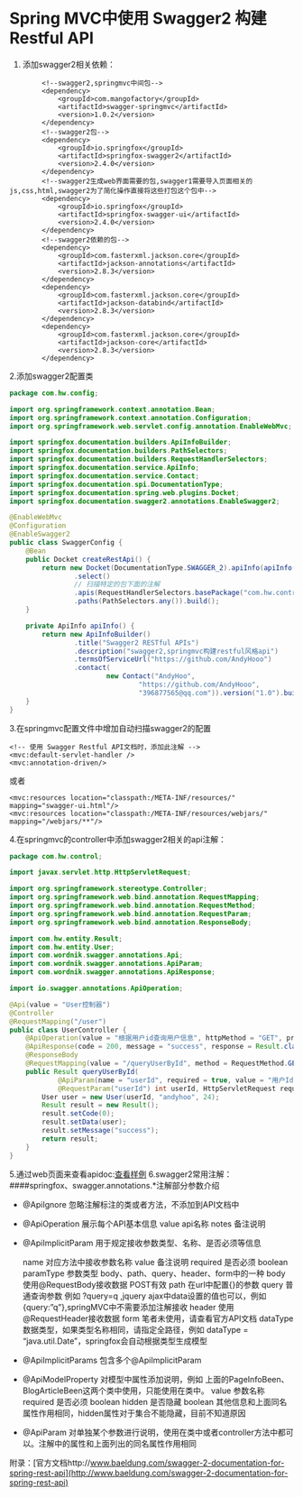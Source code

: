#  Spring MVC中使用 Swagger2 构建Restful API
1. 添加swagger2相关依赖：
```
		<!--swagger2,springmvc中间包-->
		<dependency>
			<groupId>com.mangofactory</groupId>
			<artifactId>swagger-springmvc</artifactId>
			<version>1.0.2</version>
		</dependency>
		<!--swagger2包-->
		<dependency>
			<groupId>io.springfox</groupId>
			<artifactId>springfox-swagger2</artifactId>
			<version>2.4.0</version>
		</dependency>
		<!--swagger2生成web界面需要的包,swagger1需要导入页面相关的js,css,html,swagger2为了简化操作直接将这些打包这个包中-->
		<dependency>
			<groupId>io.springfox</groupId>
			<artifactId>springfox-swagger-ui</artifactId>
			<version>2.4.0</version>
		</dependency>
		<!--swagger2依赖的包-->
		<dependency>
			<groupId>com.fasterxml.jackson.core</groupId>
			<artifactId>jackson-annotations</artifactId>
			<version>2.8.3</version>
		</dependency>
		<dependency>
			<groupId>com.fasterxml.jackson.core</groupId>
			<artifactId>jackson-databind</artifactId>
			<version>2.8.3</version>
		</dependency>
		<dependency>
			<groupId>com.fasterxml.jackson.core</groupId>
			<artifactId>jackson-core</artifactId>
			<version>2.8.3</version>
		</dependency>
```

2.添加swagger2配置类
``` java
package com.hw.config;

import org.springframework.context.annotation.Bean;
import org.springframework.context.annotation.Configuration;
import org.springframework.web.servlet.config.annotation.EnableWebMvc;

import springfox.documentation.builders.ApiInfoBuilder;
import springfox.documentation.builders.PathSelectors;
import springfox.documentation.builders.RequestHandlerSelectors;
import springfox.documentation.service.ApiInfo;
import springfox.documentation.service.Contact;
import springfox.documentation.spi.DocumentationType;
import springfox.documentation.spring.web.plugins.Docket;
import springfox.documentation.swagger2.annotations.EnableSwagger2;

@EnableWebMvc
@Configuration
@EnableSwagger2
public class SwaggerConfig {
	@Bean
	public Docket createRestApi() {
		return new Docket(DocumentationType.SWAGGER_2).apiInfo(apiInfo())
				.select()
				// 扫描特定的包下面的注解
				.apis(RequestHandlerSelectors.basePackage("com.hw.control"))
				.paths(PathSelectors.any()).build();
	}

	private ApiInfo apiInfo() {
		return new ApiInfoBuilder()
				.title("Swagger2 RESTful APIs")
				.description("swagger2,springmvc构建restful风格api")
				.termsOfServiceUrl("https://github.com/AndyHooo")
				.contact(
						new Contact("AndyHoo",
								"https://github.com/AndyHooo",
								"396877565@qq.com")).version("1.0").build();
	}
}
```

3.在springmvc配置文件中增加自动扫描swagger2的配置
```
<!-- 使用 Swagger Restful API文档时，添加此注解 -->
<mvc:default-servlet-handler />
<mvc:annotation-driven/>
```
或者
```
<mvc:resources location="classpath:/META-INF/resources/" mapping="swagger-ui.html"/>
<mvc:resources location="classpath:/META-INF/resources/webjars/" mapping="/webjars/**"/>
```
4.在springmvc的controller中添加swagger2相关的api注解：
``` java
package com.hw.control;

import javax.servlet.http.HttpServletRequest;

import org.springframework.stereotype.Controller;
import org.springframework.web.bind.annotation.RequestMapping;
import org.springframework.web.bind.annotation.RequestMethod;
import org.springframework.web.bind.annotation.RequestParam;
import org.springframework.web.bind.annotation.ResponseBody;

import com.hw.entity.Result;
import com.hw.entity.User;
import com.wordnik.swagger.annotations.Api;
import com.wordnik.swagger.annotations.ApiParam;
import com.wordnik.swagger.annotations.ApiResponse;

import io.swagger.annotations.ApiOperation;

@Api(value = "User控制器")
@Controller
@RequestMapping("/user")
public class UserController {
	@ApiOperation(value = "根据用户id查询用户信息", httpMethod = "GET", produces = "application/json")
	@ApiResponse(code = 200, message = "success", response = Result.class)
	@ResponseBody
	@RequestMapping(value = "/queryUserById", method = RequestMethod.GET, produces = "application/json")
	public Result queryUserById(
			@ApiParam(name = "userId", required = true, value = "用户Id")
			@RequestParam("userId") int userId, HttpServletRequest request) {
		User user = new User(userId, "andyhoo", 24);
		Result result = new Result();
		result.setCode(0);
		result.setData(user);
		result.setMessage("success");
		return result;
	}
}

```
5.通过web页面来查看apidoc:[查看样例](http://47.92.0.76:80/ptccservice/swagger-ui.html)
6.swagger2常用注解：
####springfox、swagger.annotations.*注解部分参数介绍
- @ApiIgnore 忽略注解标注的类或者方法，不添加到API文档中

- @ApiOperation 展示每个API基本信息
	value api名称
	notes 备注说明
- @ApiImplicitParam 用于规定接收参数类型、名称、是否必须等信息

    name 对应方法中接收参数名称
    value 备注说明
	required 是否必须 boolean
	paramType 参数类型 body、path、query、header、form中的一种
	body 使用@RequestBody接收数据 POST有效
	path 在url中配置{}的参数
	query 普通查询参数 例如 ?query=q ,jquery ajax中data设置的值也可以，例如 {query:”q”},springMVC中不需要添加注解接收
	header 使用@RequestHeader接收数据
	form 笔者未使用，请查看官方API文档
	dataType 数据类型，如果类型名称相同，请指定全路径，例如 dataType = “java.util.Date”，springfox会自动根据类型生成模型
- @ApiImplicitParams 包含多个@ApiImplicitParam

- @ApiModelProperty 对模型中属性添加说明，例如 上面的PageInfoBeen、BlogArticleBeen这两个类中使用，只能使用在类中。
	value 参数名称
	required 是否必须 boolean
	hidden 是否隐藏 boolean
	其他信息和上面同名属性作用相同，hidden属性对于集合不能隐藏，目前不知道原因
- @ApiParam 对单独某个参数进行说明，使用在类中或者controller方法中都可以。注解中的属性和上面列出的同名属性作用相同


附录：[官方文档http://www.baeldung.com/swagger-2-documentation-for-spring-rest-api](http://www.baeldung.com/swagger-2-documentation-for-spring-rest-api)
